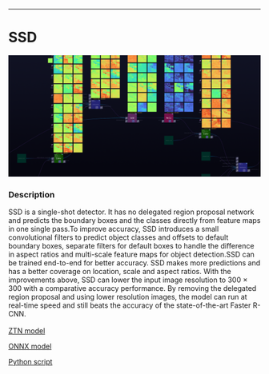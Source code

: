 ***

# **SSD**

<img src="ssd.gif">

### Description

SSD is a single-shot detector. It has no delegated region proposal network and predicts the boundary boxes and the classes directly from feature maps in one single pass.To improve accuracy, SSD introduces a small convolutional filters to predict object classes and offsets to default boundary boxes, separate filters for default boxes to handle the difference in aspect ratios and multi-scale feature maps for object detection.SSD can be trained end-to-end for better accuracy. SSD makes more predictions and has a better coverage on location, scale and aspect ratios. With the improvements above, SSD can lower the input image resolution to 300 × 300 with a comparative accuracy performance. By removing the delegated region proposal and using lower resolution images, the model can run at real-time speed and still beats the accuracy of the state-of-the-art Faster R-CNN.
<br /><br />
[ZTN model](ztn/ssd.ztn)

[ONNX model](ssd-10.onnx)

[Python script](ssd.py)
<br /><br />
